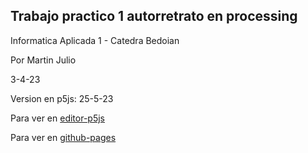 ## Trabajo practico 1 autorretrato en processing 

Informatica Aplicada 1 - Catedra Bedoian

Por Martin Julio

3-4-23

Version en p5js: 25-5-23

Para ver en <a href="https://editor.p5js.org/martin_julio/sketches/GRmxAs3hN" target="_blank" rel="noopener">editor-p5js</a>

Para ver en <a href="https://mj-una.github.io/ia1-tp1-autorretrato/" target="_blank" rel="noopener">github-pages</a>

